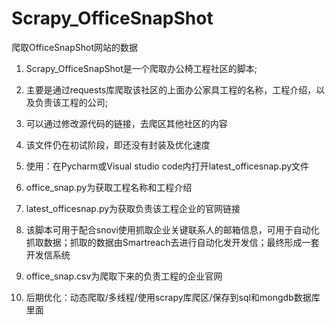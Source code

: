 # Scrapy_OfficeSnapShot

爬取OfficeSnapShot网站的数据

1. Scrapy_OfficeSnapShot是一个爬取办公椅工程社区的脚本;

2. 主要是通过requests库爬取该社区的上面办公家具工程的名称，工程介绍，以及负责该工程的公司;

3. 可以通过修改源代码的链接，去爬区其他社区的内容

4. 该文件仍在初试阶段，即还没有封装及优化速度

5. 使用：在Pycharm或Visual studio code内打开latest_officesnap.py文件

6. office_snap.py为获取工程名称和工程介绍

7. latest_officesnap.py为获取负责该工程企业的官网链接

8. 该脚本可用于配合snovi使用抓取企业关键联系人的邮箱信息，可用于自动化抓取数据；抓取的数据由Smartreach去进行自动化发开发信；最终形成一套开发信系统

9. office_snap.csv为爬取下来的负责工程的企业官网

9. 后期优化：动态爬取/多线程/使用scrapy库爬区/保存到sql和mongdb数据库里面



